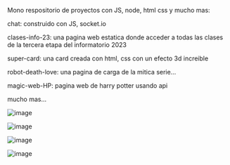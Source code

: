 Mono respositorio de proyectos con JS, node,  html css y mucho mas:

chat: construido con JS, socket.io

clases-info-23: una pagina web estatica donde acceder a todas las clases
de la tercera etapa del informatorio 2023

super-card: una card creada con html, css con un efecto 3d increible

robot-death-love: una pagina de carga de la mitica serie...

magic-web-HP: pagina web de harry potter usando api

mucho mas...

![image](https://github.com/user-attachments/assets/7f3a4183-778b-49c3-ae6a-f66b5e6c68ea)

![image](https://github.com/user-attachments/assets/dffd651a-409c-4f49-9f17-92bcdf611ae3)

![image](https://github.com/user-attachments/assets/c3f26263-cc41-4c28-802e-5fccd914cdd7)

![image](https://github.com/user-attachments/assets/0abd6b34-b026-4281-92ba-d8d0eb465454)


